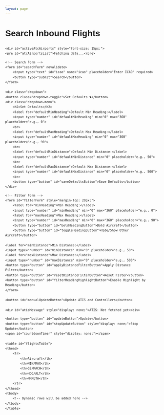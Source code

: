 ```yaml
---
layout: page
---
```


<style>
body {
    font-family: Helvetica, sans-serif;
    margin: 20px;
    line-height: 1.6;
}

.container {
    max-width: 800px;
    margin: auto;
}

pre {
    font-family: Helvetica, sans-serif;
    font-size: 12px;
    padding-top: 0px;
    padding-top: 0px;
}

.dropdown {
    position: relative;
    display: inline-block;
}

.dropdown-toggle {
    background-color: #4CAF50;
    color: white;
    padding: 10px 20px;
    font-size: 14px;
    border: none;
    border-radius: 4px;
    cursor: pointer;
}

.dropdown-menu {
    display: none;
    position: absolute;
    background-color: #f9f9f9;
    border: 1px solid #ddd;
    border-radius: 4px;
    padding: 15px;
    z-index: 1;
    width: 260px;
}

.dropdown:hover .dropdown-menu {
    display: block;
}

.dropdown-menu input,
.dropdown-menu button {
    margin-top: 10px;
    margin-bottom: 10px;
    padding: 8px;
    width: 100%;
    font-size: 14px;
    border: 1px solid #ccc;
    border-radius: 4px;
    width: 240px;
}

.dropdown-menu button {
    background-color: #4CAF50;
    color: white;
    cursor: pointer;
    margin-top: 15px;
}

.dropdown-menu button:hover {
    background-color: #45a049;
}

form {
    display: flex;
    flex-wrap: wrap;
    gap: 10px;
    margin-bottom: 20px;
}

form input[type="text"], 
form input[type="number"], 
form button {
    padding: 8px;
    font-size: 14px;
    border: 1px solid #ccc;
    border-radius: 4px;
}

form button {
    background-color: #4CAF50;
    color: white;
    border: none;
    cursor: pointer;
    transition: background-color 0.3s ease;
}

form button:hover {
    background-color: #45a049;
}

table {
    width: 100%;
    border-collapse: collapse;
    margin-top: 20px;
    text-align: center;
}

tbody {
    font-size: 12px; 
}

thead th {
    padding: 5px;
    text-align: center;
    position: sticky;
    top: 0; 
    z-index: 1;
} 

tbody td {
    padding: 5px;
}

th, td {
    border: 1px solid #ddd;
    padding: 10px;
    text-align: center;
    font-size: 12px;
}

th {
    background-color: #f4f4f4;
    font-weight: bold;
}

#atisMessage, #controllersList {
    margin-top: 15px;
    padding: 10px;
    border-left: 4px solid #4CAF50;
    border-radius: 4px;
    font-size: 15px;
}
</style>

<body>
<div class="container">
    <h1>Search Inbound Flights</h1>
    
    <div id="activeAtcAirports" style="font-size: 15px;">
    <pre id="atcAirportsList">Fetching data...</pre>
</div>

    <!-- Search Form -->
    <form id="searchForm" novalidate>
        <input type="text" id="icao" name="icao" placeholder="Enter ICAO" required>
        <button type="submit">Search</button>
    </form>
    
    <div class="dropdown">
    <button class="dropdown-toggle">Set Defaults ▼</button>
    <div class="dropdown-menu">
        <h2>Set Defaults</h2>
        <label for="defaultMinHeading">Default Min Heading:</label>
        <input type="number" id="defaultMinHeading" min="0" max="360" placeholder="e.g., 0">
        <br>
        <label for="defaultMaxHeading">Default Max Heading:</label>
        <input type="number" id="defaultMaxHeading" min="0" max="360" placeholder="e.g., 90">
        <br>
        <label for="defaultMinDistance">Default Min Distance:</label>
        <input type="number" id="defaultMinDistance" min="0" placeholder="e.g., 50">
        <br>
        <label for="defaultMaxDistance">Default Max Distance:</label>
        <input type="number" id="defaultMaxDistance" min="0" placeholder="e.g., 500">
        <br>
        <button type="button" id="saveDefaultsButton">Save Defaults</button>
    </div>
</div>

    <!-- Filter Form -->
    <form id="filterForm" style="margin-top: 20px;">
        <label for="minHeading">Min Heading:</label>
        <input type="number" id="minHeading" min="0" max="360" placeholder="e.g., 0">
        <label for="maxHeading">Max Heading:</label>
        <input type="number" id="maxHeading" min="0" max="360" placeholder="e.g., 90">
        <button type="button" id="boldHeadingButton">Bold Aircraft</button>
        <button type="button" id="toggleHeadingButton">Hide/Show Other Aircraft</button>
        
    <label for="minDistance">Min Distance:</label>
    <input type="number" id="minDistance" min="0" placeholder="e.g., 50">
    <label for="maxDistance">Max Distance:</label>
    <input type="number" id="maxDistance" min="0" placeholder="e.g., 500">
    <button type="button" id="applyDistanceFilterButton">Apply Distance Filter</button>
    <button type="button" id="resetDistanceFilterButton">Reset Filter</button>
    <button type="button" id="filterHeadingHighlightButton">Enable Highlight by Heading</button>
    </form>
    
    <button id="manualUpdateButton">Update ATIS and Controllers</button>
    
    <div id="atisMessage" style="display: none;">ATIS: Not fetched yet</div>

<div>
    <pre id="controllersList" style="display: none;">No active ATC.</pre>
</div>

    <button type="button" id="updateButton">Update</button>
    <button type="button" id="stopUpdateButton" style="display: none;">Stop Update</button>
    <span id="countdownTimer" style="display: none;"></span>
    
    <table id="flightsTable">
    <thead>
        <tr>
            <th>Aircraft</th>
            <th>MIN/MAX</th>
            <th>GS/MACH</th>
            <th>HDG/ALT</th>
            <th>NM/ETA</th>
        </tr>
    </thead>
    <tbody>
        <!-- Dynamic rows will be added here -->
    </tbody>
    </table>
</div>
<script src="/js/if-inbound.js"></script>
</body>